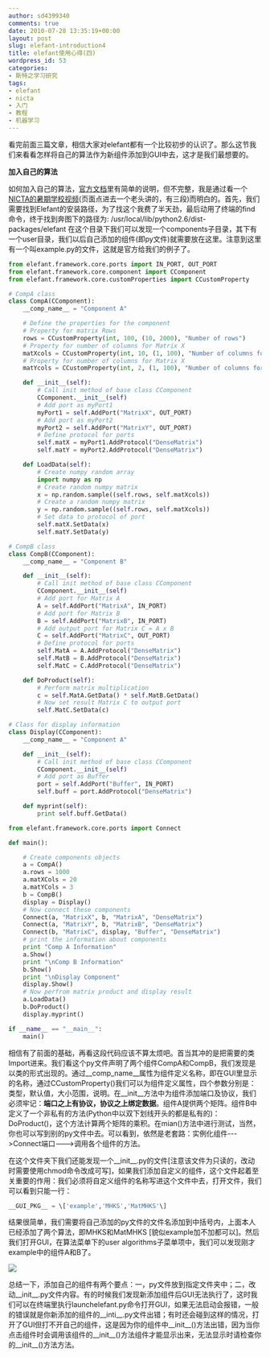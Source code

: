 ```yaml
---
author: sd4399340
comments: true
date: 2010-07-28 13:35:19+00:00
layout: post
slug: elefant-introduction4
title: elefant使用心得(四)
wordpress_id: 53
categories:
- 斯特之学习研究
tags:
- elefant
- nicta
- 入门
- 教程
- 机器学习
---
```


看完前面三篇文章，相信大家对elefant都有一个比较初步的认识了。那么这节我们来看看怎样将自己的算法作为新组件添加到GUI中去，这才是我们最想要的。

**加入自己的算法**

如何加入自己的算法，[官方文档](http://elefant.developer.nicta.com.au/Getting_started/component-manual)里有简单的说明，但不完整，我是通过看一个[NICTA的暑期学校视频](http://videolectures.net/mlss08au_webers_mll/)(页面点进去一个老头讲的，有三段)而明白的。首先，我们需要找到Elefant的安装路径，为了找这个我费了半天劲，最后动用了终端的find命令，终于找到奔图下的路径为:
/usr/local/lib/python2.6/dist-packages/elefant
在这个目录下我们可以发现一个components子目录，其下有一个user目录，我们以后自己添加的组件(即py文件)就需要放在这里。注意到这里有一个叫example.py的文件，这就是官方给我们的例子了。
<!-- more -->

```python
from elefant.framework.core.ports import IN_PORT, OUT_PORT
from elefant.framework.core.component import CComponent
from elefant.framework.core.customProperties import CCustomProperty

# CompA class
class CompA(CComponent):
    __comp_name__ = "Component A"

    # Define the properties for the component
    # Property for matrix Rows
    rows = CCustomProperty(int, 100, (10, 2000), "Number of rows")
    # Property for number of columns for Matrix X
    matXcols = CCustomProperty(int, 10, (1, 100), "Number of columns for matrix X")
    # Property for number of columns for Matrix X
    matYcols = CCustomProperty(int, 2, (1, 100), "Number of columns for matrix Y")

    def __init__(self):
        # Call init method of base class CComponent
        CComponent.__init__(self)
        # Add port as myPort1
        myPort1 = self.AddPort("MatrixX", OUT_PORT)
        # Add port as myPort2
        myPort2 = self.AddPort("MatrixY", OUT_PORT)
        # Define protocol for ports
        self.matX = myPort1.AddProtocol("DenseMatrix")
        self.matY = myPort2.AddProtocol("DenseMatrix")

    def LoadData(self):
        # Create numpy random array
        import numpy as np
        # Create random numpy matrix
        x = np.random.sample((self.rows, self.matXcols))
        # Create a random numpy matrix
        y = np.random.sample((self.rows, self.matXcols))
        # Set data to protocol of port
        self.matX.SetData(x)
        self.matY.SetData(y)

# CompB class
class CompB(CComponent):
    __comp_name__ = "Component B"

    def __init__(self):
        # Call init method of base class CComponent
        CComponent.__init__(self)
        # Add port for Matrix A
        A = self.AddPort("MatrixA", IN_PORT)
        # Add port for Matrix B
        B = self.AddPort("MatrixB", IN_PORT)
        # Add output port for Matrix C = A x B
        C = self.AddPort("MatrixC", OUT_PORT)
        # Define protocol for ports
        self.MatA = A.AddProtocol("DenseMatrix")
        self.MatB = B.AddProtocol("DenseMatrix")
        self.MatC = C.AddProtocol("DenseMatrix")

    def DoProduct(self):
        # Perform matrix multiplication
        c = self.MatA.GetData() * self.MatB.GetData()
        # Now set result Matrix C to output port
        self.MatC.SetData(c)

# Class for display information
class Display(CComponent):
    __comp_name__ = "Component A"

    def __init__(self):
        # Call init method of base class CComponent
        CComponent.__init__(self)
        # Add port as Buffer
        port = self.AddPort("Buffer", IN_PORT)
        self.buff = port.AddProtocol("DenseMatrix")

    def myprint(self):
        print self.buff.GetData()

from elefant.framework.core.ports import Connect

def main():

    # Create components objects
    a = CompA()
    a.rows = 1000
    a.matXCols = 20
    a.matYCols = 3
    b = CompB()
    display = Display()
    # Now connect these components
    Connect(a, "MatrixX", b, "MatrixA", "DenseMatrix")
    Connect(a, "MatrixY", b, "MatrixB", "DenseMatrix")
    Connect(b, "MatrixC", display, "Buffer", "DenseMatrix")
    # print the information about components
    print "Comp A Information"
    a.Show()
    print "\nComp B Information"
    b.Show()
    print "\nDisplay Component"
    display.Show()
    # Now perfrom matrix product and display result
    a.LoadData()
    b.DoProduct()
    display.myprint()

if __name__ == "__main__":
    main()
```


相信有了前面的基础，再看这段代码应该不算太烦吧。首当其冲的是把需要的类Import进来。我们看这个py文件声明了两个组件CompA和CompB，我们发现是以类的形式出现的。通过__comp_name__属性为组件定义名称，即在GUI里显示的名称，通过CCustomProperty()我们可以为组件定义属性，四个参数分别是：类型，默认值，大小范围，说明。在__init__方法中为组件添加端口及协议，我们必须牢记：**端口之上有协议，协议之上绑定数据**。组件A提供两个矩阵。组件B中定义了一个非私有的方法(Python中以双下划线开头的都是私有的)：DoProduct()，这个方法计算两个矩阵的乘积。在mian()方法中进行测试，当然，你也可以写到别的py文件中去。可以看到，依然是老套路：实例化组件--->Connect端口--->调用各个组件的方法。

在这个文件夹下我们还能发现一个__init__.py的文件\[注意该文件为只读的，改动时需要使用chmod命令改成可写\]，如果我们添加自定义的组件，这个文件起着至关重要的作用：我们必须将自定义组件的名称写进这个文件中去，打开文件，我们可以看到只能一行：

```python
__GUI_PKG__ = \['example','MHKS','MatMHKS'\]
```


结果很简单，我们需要将自己添加的py文件的文件名添加到中括号内，上面本人已经添加了两个算法，即MHKS和MatMHKS \[貌似example加不加都可以\]。然后我们打开GUI，在算法菜单下的user algorithms子菜单项中，我们可以发现刚才example中的组件A和B了。


[![](http://pinkyjie.com/wordpress/wp-content/uploads/2010/07/example.png)](http://pinkyjie.com/wordpress/wp-content/uploads/2010/07/example.png)


总结一下，添加自己的组件有两个要点：一，py文件放到指定文件夹中；二，改动__init__.py文件内容。有的时候我们发现新添加组件后GUI无法执行了，这时我们可以在终端里执行launchelefant.py命令打开GUI，如果无法启动会报错，一般的错误就是你新添加的组件的__inti__.py文件出错；有时还会碰到这样的情况，打开了GUI但打不开自己的组件，这是因为你的组件中__init__()方法出错，因为当你点击组件时会调用该组件的__init__()方法组件才能显示出来，无法显示时请检查你的__init__()方法方法。
